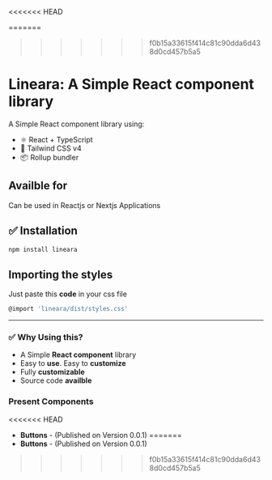 <<<<<<< HEAD

=======
>>>>>>> f0b15a33615f414c81c90dda6d438d0cd457b5a5
# Lineara: A Simple React component library

A Simple React component library using:

- ⚛️ React + TypeScript
- 🎨 Tailwind CSS v4
- 📦 Rollup bundler

## Availble for

Can be used in Reactjs or Nextjs Applications

## ✅ Installation

```bash
npm install lineara
```

## Importing the styles

Just paste this **code** in your css file

```bash
@import 'lineara/dist/styles.css'
```


---

### ✅ Why Using this?

- A Simple **React component** library
- Easy to **use**. Easy to **customize**
- Fully **customizable**
- Source code **availble**


### Present Components

<<<<<<< HEAD
- **Buttons** - (Published on Version 0.0.1)
=======
- **Buttons** - (Published on Version 0.0.1)
>>>>>>> f0b15a33615f414c81c90dda6d438d0cd457b5a5
